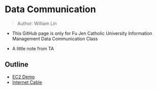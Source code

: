 # Data Communication
> Author: William Lin
 
 * This GitHub page is only for Fu Jen Catholic University Information Management Data Communication Class

 * A little note from TA

 ## Outline
 * [EC2 Demo](../EC2/ReadMe.md)
 * [Internet Cable](../InternetCable/ReadMe.md)
 